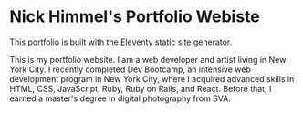 # Nick Himmel's Portfolio Webiste

This portfolio is built with the [Eleventy](https://github.com/11ty/eleventy) static site generator.

This is my portfolio website. I am a web developer and artist living in New York City. I recently completed Dev Bootcamp, an intensive web development program in New York City, where I acquired advanced skills in HTML, CSS, JavaScript, Ruby, Ruby on Rails, and React. Before that, I earned a master's degree in digital photography from SVA.